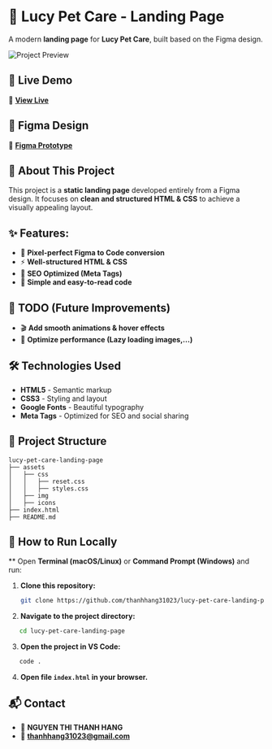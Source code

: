# 🐾 Lucy Pet Care - Landing Page

A modern **landing page** for **Lucy Pet Care**, built based on the Figma design.

![Project Preview](https://thanhhang31023.github.io/lucy-pet-care-landing-page/assets/img/open-graph.png)

## 📌 Live Demo
🔗 **[View Live](https://thanhhang31023.github.io/lucy-pet-care-landing-page/)**

## 🎨 Figma Design
🔗 **[Figma Prototype](https://www.figma.com/proto/LVB23l6pnbzVBiKauTfMu9/04.-Lucy-Pet-Care-Landing-Page-(Easy)?node-id=11-705&p=f&m=dev&scaling=contain&content-scaling=responsive&page-id=0%3A1&t=eoZqVhHD4f0eElnq-1)**

## 📖 About This Project
This project is a **static landing page** developed entirely from a Figma design. It focuses on **clean and structured HTML & CSS** to achieve a visually appealing layout.

## ✨ Features:
- 🎨 **Pixel-perfect Figma to Code conversion**
- ⚡ **Well-structured HTML & CSS**
- 📌 **SEO Optimized (Meta Tags)**
- 🚀 **Simple and easy-to-read code**

## 🚨 TODO (Future Improvements)
- 🎬 **Add smooth animations & hover effects**
- 🔧 **Optimize performance (Lazy loading images,...)**

## 🛠️ Technologies Used
- **HTML5** - Semantic markup
- **CSS3** - Styling and layout
- **Google Fonts** - Beautiful typography
- **Meta Tags** - Optimized for SEO and social sharing

## 📂 Project Structure
```plaintext
lucy-pet-care-landing-page
├── assets
│   ├── css
│   │   ├── reset.css
│   │   ├── styles.css
│   ├── img
│   ├── icons
├── index.html
├── README.md

```

## 🚀 How to Run Locally

** Open **Terminal (macOS/Linux)** or **Command Prompt (Windows)** and run:
 
1. **Clone this repository:**
   ```sh
   git clone https://github.com/thanhhang31023/lucy-pet-care-landing-page.git
2. **Navigate to the project directory:**
```sh
   cd lucy-pet-care-landing-page
 ```
3. **Open the project in VS Code:**

```sh
   code .
 ```
4. **Open file `index.html` in your browser.**

## 📬 Contact
- 👤 **NGUYEN THI THANH HANG**
- 📧 **thanhhang31023@gmail.com**
